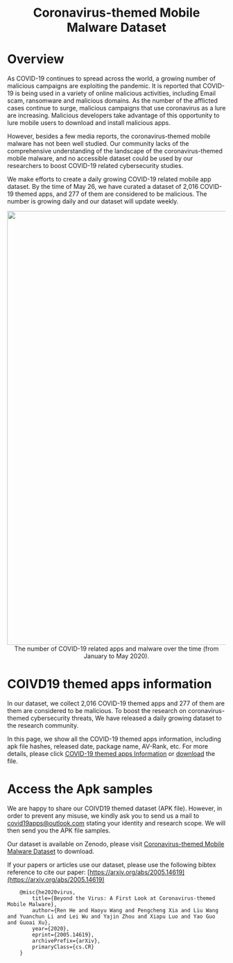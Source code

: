 # <center> Coronavirus-themed Mobile Malware Dataset </center>

# Overview
As COVID-19 continues to spread across the world, a growing number of malicious campaigns are exploiting the pandemic. It is reported that COVID-19 is being used in a variety of online malicious activities, including Email scam, ransomware and malicious domains. As the number of the afflicted cases continue to surge, malicious campaigns that use coronavirus as a lure are increasing. Malicious developers take advantage of this opportunity to lure mobile users to download and install malicious apps.

However, besides a few media reports, the coronavirus-themed mobile malware has not been well studied. Our community lacks of the comprehensive understanding of the landscape of the coronavirus-themed mobile malware, and no accessible dataset could be used by our researchers to boost COVID-19 related cybersecurity studies.

We make efforts to create a daily growing COVID-19 related mobile app dataset. By the time of May 26, we have curated a dataset of 2,016 COVID-19 themed apps, and 277 of them are considered to be malicious. The number is growing daily and our dataset will update weekly.

<img src="https://wx1.sbimg.cn/2020/06/01/trend.png" width="1000"/>

<center>The number of COVID-19 related apps and malware over the time (from January to May 2020).</center>


# COIVD19 themed apps information
In our dataset, we collect 2,016 COVID-19 themed apps and 277 of them are them are considered to be malicious. To boost the research on coronavirus-themed cybersecurity threats, We have released a daily growing dataset to the research community.

In this page, we show all the COVID-19 themed apps information, including apk file hashes, released date, package name, AV-Rank, etc. For more details, please click [COVID-19 themed apps Information](https://covid19apps.github.io/covid19apps) or [download](https://github.com/covid19apps/covid19apps.github.io/blob/master/covid19apps.xlsx) the file.<br/>


# Access the Apk samples
We are happy to share our COIVD19 themed dataset (APK file). However, in order to prevent any misuse, we kindly ask you to send us a mail to <covid19apps@outlook.com> stating your identity and research scope. We will then send you the APK file samples.

Our dataset is available on Zenodo, please visit [Coronavirus-themed Mobile Malware Dataset](https://zenodo.org/record/3875976#.XtjyXGozY8M) to download.

If your papers or articles use our dataset, please use the following bibtex reference to cite our paper: [https://arxiv.org/abs/2005.14619](https://arxiv.org/abs/2005.14619)

        @misc{he2020virus,
            title={Beyond the Virus: A First Look at Coronavirus-themed Mobile Malware},
            author={Ren He and Haoyu Wang and Pengcheng Xia and Liu Wang and Yuanchun Li and Lei Wu and Yajin Zhou and Xiapu Luo and Yao Guo and Guoai Xu},
            year={2020},
            eprint={2005.14619},
            archivePrefix={arXiv},
            primaryClass={cs.CR}
        }
